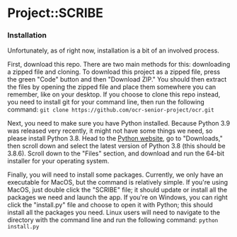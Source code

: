 # Project::SCRIBE

### Installation
Unfortunately, as of right now, installation is a bit of an involved process.

First, download
this repo. There are two main methods for this: downloading a zipped file and
cloning. To download this project as a zipped file, press the green "Code"
button and then "Download ZIP." You should then extract the files by opening the
zipped file and place them somewhere you can remember, like on your desktop. If
you choose to clone this repo instead, you need to install git for your command
line, then run the following command:
`git clone https://github.com/ocr-senior-project/ocr.git`

Next, you need to make sure you have Python installed. Because Python 3.9 was
released very recently, it might not have some things we need, so please install
Python 3.8. Head to the [Python website](https://www.python.org), go to
"Downloads," then scroll down and select the latest version of Python 3.8 (this
should be 3.8.6). Scroll down to the "Files" section, and download and run the
64-bit installer for your operating system.

Finally, you will need to install some packages. Currently, we only have an
executable for MacOS, but the command is relatively simple. If you're using
MacOS, just double click the "SCRIBE" file; it should update or install all the
packages we need and launch the app. If you're on Windows, you can right click
the "install.py" file and choose to open it with Python; this should install all
the packages you need. Linux users will need to navigate to the directory with
the command line and run the following command: `python install.py`
